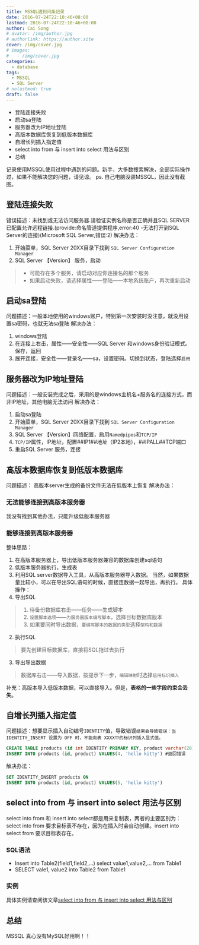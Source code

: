```yaml
---
title: MSSQL遇到问条记录
date: 2016-07-24T22:10:46+08:00
lastmod: 2016-07-24T22:10:46+08:00
author: Cai Song
# avatar: /img/author.jpg
# authorlink: https://author.site
cover: /img/cover.jpg
# images:
#   - /img/cover.jpg
categories:
  - database
tags:
  - MSSQL
  - SQL Server
# nolastmod: true
draft: false
---
```

<!-- MarkdownTOC -->

- 登陆连接失败
- 启动sa登陆
- 服务器改为IP地址登陆
- 高版本数据库恢复到低版本数据库
- 自增长列插入指定值
- select into from 与 insert into select 用法与区别
- 总结

<!-- /MarkdownTOC -->
<!-- more -->

记录使用MSSQL使用过程中遇到的问题。新手，大多数搜索解决，全部实际操作过，如果不能解决您的问题，请见谅。
ps. 自己电脑没装MSSQL，因此没有截图。

## 登陆连接失败
错误描述：未找到或无法访问服务器.请验证实例名称是否正确并且SQL SERVER已配置允许远程链接.(provide:命名管道提供程序,error:40 -无法打开到SQL Server的连接)(Microsoft SQL Server,错误:2)
解决办法：
1. 开始菜单，SQL Server 20XX目录下找到 `SQL Server Configuration Manager`
2. SQL Server 【Version】 服务，启动
> * 可能存在多个服务，请启动对应你连接名的那个服务
> * 如果启动失败，请选择属性——登陆——本地系统账户，再次重新启动

## 启动sa登陆
问题描述：一般本地使用的windows账户，特别第一次安装时没注意，就没用设置sa密码，也就无法sa登陆
解决办法：
1. windows登陆
2. 在连接上右击，属性——安全性——SQL Server 和windows身份验证模式。保存，返回
3. 展开连接，安全性——登录名——sa，设置密码。切换到状态，登陆选择`启用`

## 服务器改为IP地址登陆
问题描述：一般安装完成之后，采用的是windows主机名+服务名的连接方式，而非IP地址，其他电脑无法访问
解决办法：
1. 启动sa登陆
2. 开始菜单，SQL Server 20XX目录下找到 `SQL Server Configuration Manager`
3. SQL Server 【Version】网络配置，启用`Namedpipes`和`TCP/IP`
4. `TCP/IP`属性，IP地址，配置##IP1##地址（IP2本地），##IPALL##TCP端口
5. 重启SQL Server 服务，连接

## 高版本数据库恢复到低版本数据库
问题描述： 高版本server生成的备份文件无法在低版本上恢复
解决办法：
### 无法能够连接到高版本服务器
我没有找到其他办法，只能升级低版本服务器

### 能够连接到高版本服务器
整体思路：
1. 在高版本服务器上，导出低版本服务器兼容的数据库创建sql语句
2. 低版本服务器执行，生成表
3. 利用SQL server数据导入工具，从高版本服务器导入数据。
   当然，如果数据量比较小，可以在导出SQL语句的时候，直接连数据一起导出，再执行。
   具体操作：
4. 导出SQL
> 1. 待备份数据库右击——任务——生成脚本
> 2. `设置脚本选项`——`为服务器版本编写脚本`，选择目标数据库版本
> 3. 如果要同时导出数据，`要编写脚本的数据的类型`选择`架构和数据`

2. 执行SQL
> 要先创建目标数据库，直接将SQL拖过去执行

3. 导出导出数据
> 数据库右击——导入数据，按提示下一步，`编辑映射`时选择`启用标识插入`

补充：高版本导入低版本数据，可以直接导入。但是，**表格的一些字段约束会丢失**。

## 自增长列插入指定值
问题描述：想要显示插入自动编号`IDENTITY`值，导致错误`结果会导致错误：当 IDENTITY_INSERT 设置为 OFF 时，不能向表 XXXX中的标识列插入显式值。`

```SQL
CREATE TABLE products (id int IDENTITY PRIMARY KEY, product varchar(20))
INSERT INTO products (id, product) VALUES(4, 'hello kitty') #返回错误
```

解决办法：
```SQL
SET IDENTITY_INSERT products ON
INSERT INTO products (id, product) VALUES(5, 'hello kitty')
```

## select into from 与 insert into select 用法与区别
select into from 和 insert into select都是用来复制表，两者的主要区别为： select into from 要求目标表不存在，因为在插入时会自动创建。insert into select from 要求目标表存在。

### SQL语法
+ Insert into Table2(field1,field2,...) select value1,value2,... from Table1
+ SELECT vale1, value2 into Table2 from Table1

### 实例
具体实例请查阅该文章[select into from 与 insert into select 用法与区别](http://www.studyofnet.com/news/182.html "select into from 与 insert into select 用法与区别")

## 总结
MSSQL 真心没有MySQL好用啊！！
